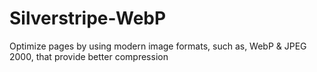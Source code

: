 # Silverstripe-WebP
Optimize pages by using modern image formats, such as, WebP &amp; JPEG 2000, that provide better compression
